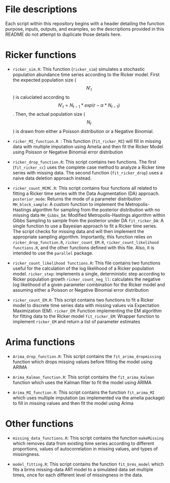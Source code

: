 # File descriptions
Each script within this repository begins with a header detailing the function purpose, inputs, outputs, and examples, so the descriptions provided in this README do not attempt to duplicate those details here.

# Ricker functions
* `ricker_sim.R`: This function (`ricker_sim`) simulates a stochastic population abundance time series according to the Ricker model. First the expected population size ($$N'_t$$) is caluclated according to $$N'_t = N_{t-1} * exp(r-\alpha*N_{t-1})$$. Then, the actual population size ($$N_t$$) is drawn from either a Poisson distribution or a Negative Binomial. 

* `ricker_MI_function.R `: This function (`fit_ricker_MI`) will fill in missing data with multiple imputation using Amelia and then fit the Ricker Model using Poisson or Negative Binomial error distribution

* `ricker_drop_function.R`: This script contains two functions. The first (`fit_ricker_cc`) uses the complete case method to analyze a Ricker time series with missing data. The second function (`fit_ricker_drop`) uses a naive data deletion approach instead.

* `ricker_count_MCMC.R`: This script contains four functions all related to fitting a Ricker time series with the Data Augmentation (DA) approach. 
  `posterior_mode`: Returns the mode of a parameter distribution
  `MH_block_sample`: A custom function to implement the Metropolis-Hastings algorithm for sampling from the posterior distribution with no missing data
  `MH_Gibbs_DA`: Modified Metropolis-Hastings algorithm within Gibbs Sampling to sample from the posterior under DA
  `fit_ricker_DA`: A single function to use a Bayesian approach to fit a Ricker time series. The script checks for missing data and will then implement the appropriate sampling algorithm. Importantly, this function relies on `ricker_drop_function.R`, `ricker_count_EM.R`,  `ricker_count_likelihood functions.R`, and the other functions defined with this file. Also, it is intended to use the `parallel` package.

* `ricker_count_likelihood functions.R`: This file contains two functions useful for the calculation of the log likelihood of a Ricker population model.
  `ricker_step`: implements a single, deterministic step according to Ricker population growth
  `ricker_count_neg_ll`: calculates the negative log likelihood of a given parameter combination for the Ricker model and assuming either a Poisson or Negative Binomial error distribution

* `ricker_count_EM.R`: This script contains two functions to fit a Ricker model to discrete time series data with missing values via Expectation Maximization (EM).
  `ricker_EM`: Function implementing the EM algorithm for fitting data to the Ricker model
  `fit_ricker_EM`: Wrapper function to implement `ricker_EM` and return a list of parameter estimates

# Arima functions
* `Arima_drop_function.R`: This script contains the `fit_arima_dropmissing` function which drops missing values before fitting the model using ARIMA

* `Arima_Kalman_function.R`: This script contains the `fit_arima_Kalman` function which uses the Kalman filter to fit the model using ARIMA

* `Arima_MI_function.R`: This script contains the function `fit_arima_MI` which uses multiple imputation (as implemented via the amelia package) to fill in missing values and then fit the model using Arima

# Other functions
* `missing_data_functions.R`: This script contains the function `makeMissing` which removes data from existing time series according to different proportions, values of autocorrelation in missing values, and types of missingness.

* `model_fitting.R`: This script contains the function `fit_brms_model` which fits a brms missing-data AR1 model to a simulated data set multiple times, once for each different level of missingness in the data.

